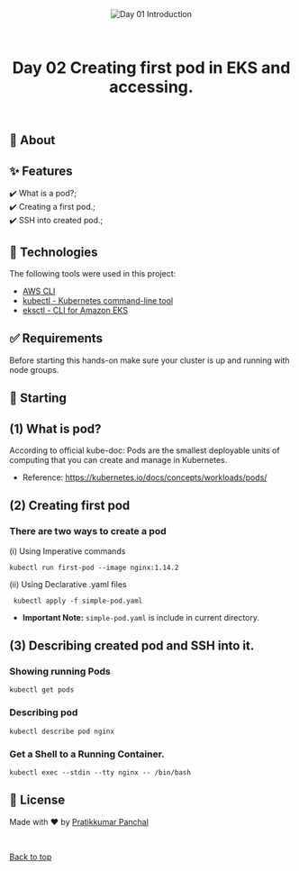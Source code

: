 <div align="center" id="top"> 
  <img src="./.github/app.gif" alt="Day 01 Introduction" />

  &#xa0;

</div>

<h1 align="center">Day 02 Creating first pod in EKS and accessing.</h1>


<br>

## :dart: About ##

## :sparkles: Features ##

:heavy_check_mark: What is a pod?;\
:heavy_check_mark: Creating a first pod.;\
:heavy_check_mark: SSH into created pod.;

## :rocket: Technologies ##

The following tools were used in this project:

- [AWS CLI](https://aws.amazon.com/cli/)
- [kubectl - Kubernetes command-line tool](https://kubernetes.io/docs/tasks/tools/)
- [eksctl - CLI for Amazon EKS ](https://eksctl.io/)
## :white_check_mark: Requirements ##

Before starting this hands-on make sure your cluster is up and running with node groups.

## :checkered_flag: Starting ##

## (1) What is pod?
 
 According to official kube-doc: Pods are the smallest deployable units of computing that you can create and manage in Kubernetes.
 - Reference: https://kubernetes.io/docs/concepts/workloads/pods/

## (2) Creating first pod
 ### There are two ways to create a pod
  (i) Using Imperative commands
 ```
 kubectl run first-pod --image nginx:1.14.2
 ```
  (ii) Using Declarative .yaml files
 ```
  kubectl apply -f simple-pod.yaml
 ```
 - **Important Note:** `simple-pod.yaml` is include in current directory.


## (3) Describing created pod and SSH into it.

### Showing running Pods
```
kubectl get pods
```

### Describing pod
```
kubectl describe pod nginx
```

### Get a Shell to a Running Container.

```
kubectl exec --stdin --tty nginx -- /bin/bash
```

## :memo: License ##

Made with :heart: by <a href="https://www.linkedin.com/in/m3pratik/" target="_blank">Pratikkumar Panchal</a>

&#xa0;

<a href="#top">Back to top</a>
